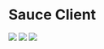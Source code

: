 
# Sauce Client
<img src="https://img.shields.io/badge/Minecraft-1.8.9-brightgreen"> <img src="https://img.shields.io/badge/Users-183-blue"> <img src="https://img.shields.io/badge/Version-1.0-red">

